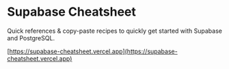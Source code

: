# Supabase Cheatsheet

Quick references & copy-paste recipes to quickly get started with Supabase and PostgreSQL.

[https://supabase-cheatsheet.vercel.app](https://supabase-cheatsheet.vercel.app)
